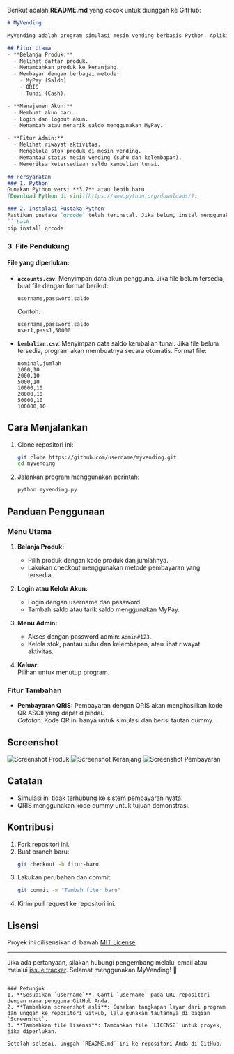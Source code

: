 Berikut adalah **README.md** yang cocok untuk diunggah ke GitHub:

```markdown
# MyVending

MyVending adalah program simulasi mesin vending berbasis Python. Aplikasi ini memungkinkan pengguna untuk membeli produk, mengelola akun, dan melakukan tugas administrasi seperti mengelola stok produk dan memantau status mesin vending.

## Fitur Utama
- **Belanja Produk:**
  - Melihat daftar produk.
  - Menambahkan produk ke keranjang.
  - Membayar dengan berbagai metode:
    - MyPay (Saldo)
    - QRIS
    - Tunai (Cash).

- **Manajemen Akun:**
  - Membuat akun baru.
  - Login dan logout akun.
  - Menambah atau menarik saldo menggunakan MyPay.

- **Fitur Admin:**
  - Melihat riwayat aktivitas.
  - Mengelola stok produk di mesin vending.
  - Memantau status mesin vending (suhu dan kelembapan).
  - Memeriksa ketersediaan saldo kembalian tunai.

## Persyaratan
### 1. Python
Gunakan Python versi **3.7** atau lebih baru.  
[Download Python di sini](https://www.python.org/downloads/).

### 2. Instalasi Pustaka Python
Pastikan pustaka `qrcode` telah terinstal. Jika belum, instal menggunakan perintah:
```bash
pip install qrcode
```

### 3. File Pendukung
#### File yang diperlukan:
- **`accounts.csv`**:
  Menyimpan data akun pengguna. Jika file belum tersedia, buat file dengan format berikut:
  ```
  username,password,saldo
  ```
  Contoh:
  ```
  username,password,saldo
  user1,pass1,50000
  ```

- **`kembalian.csv`**:
  Menyimpan data saldo kembalian tunai. Jika file belum tersedia, program akan membuatnya secara otomatis. Format file:
  ```
  nominal,jumlah
  1000,10
  2000,10
  5000,10
  10000,10
  20000,10
  50000,10
  100000,10
  ```

## Cara Menjalankan
1. Clone repositori ini:
   ```bash
   git clone https://github.com/username/myvending.git
   cd myvending
   ```

2. Jalankan program menggunakan perintah:
   ```bash
   python myvending.py
   ```

## Panduan Penggunaan
### Menu Utama
1. **Belanja Produk:**
   - Pilih produk dengan kode produk dan jumlahnya.
   - Lakukan checkout menggunakan metode pembayaran yang tersedia.

2. **Login atau Kelola Akun:**
   - Login dengan username dan password.
   - Tambah saldo atau tarik saldo menggunakan MyPay.

3. **Menu Admin:**
   - Akses dengan password admin: `Admin#123`.
   - Kelola stok, pantau suhu dan kelembapan, atau lihat riwayat aktivitas.

4. **Keluar:**  
   Pilihan untuk menutup program.

### Fitur Tambahan
- **Pembayaran QRIS:**
  Pembayaran dengan QRIS akan menghasilkan kode QR ASCII yang dapat dipindai.  
  *Catatan:* Kode QR ini hanya untuk simulasi dan berisi tautan dummy.

## Screenshot
![Screenshot Produk](https://via.placeholder.com/600x300.png?text=Screenshot+Produk)
![Screenshot Keranjang](https://via.placeholder.com/600x300.png?text=Screenshot+Keranjang)
![Screenshot Pembayaran](https://via.placeholder.com/600x300.png?text=Screenshot+Pembayaran)

## Catatan
- Simulasi ini tidak terhubung ke sistem pembayaran nyata.
- QRIS menggunakan kode dummy untuk tujuan demonstrasi.

## Kontribusi
1. Fork repositori ini.
2. Buat branch baru:
   ```bash
   git checkout -b fitur-baru
   ```
3. Lakukan perubahan dan commit:
   ```bash
   git commit -m "Tambah fitur baru"
   ```
4. Kirim pull request ke repositori ini.

## Lisensi
Proyek ini dilisensikan di bawah [MIT License](LICENSE).

---

Jika ada pertanyaan, silakan hubungi pengembang melalui email atau melalui [issue tracker](https://github.com/username/myvending/issues). Selamat menggunakan MyVending! 🎉
```

### Petunjuk
1. **Sesuaikan `username`**: Ganti `username` pada URL repositori dengan nama pengguna GitHub Anda.
2. **Tambahkan screenshot asli**: Gunakan tangkapan layar dari program dan unggah ke repositori GitHub, lalu gunakan tautannya di bagian `Screenshot`.
3. **Tambahkan file lisensi**: Tambahkan file `LICENSE` untuk proyek, jika diperlukan.

Setelah selesai, unggah `README.md` ini ke repositori Anda di GitHub.
